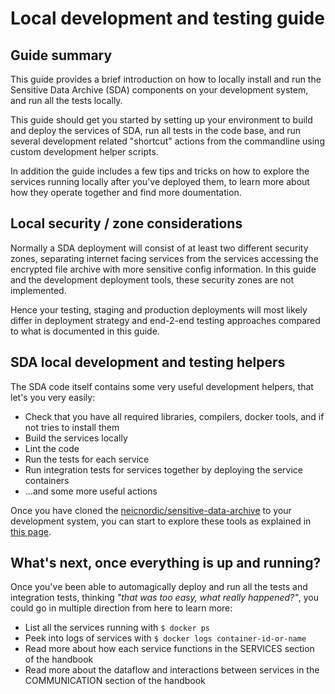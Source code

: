 # Local development and testing guide


## Guide summary

This guide provides a brief introduction on how to locally install and run the Sensitive Data Archive (SDA) components on your development system, and run all the tests locally. 

This guide should get you started by setting up your environment to build and deploy the services of SDA, run all tests in the code base, and run several development related "shortcut" actions from the commandline using custom development helper scripts. 

In addition the guide includes a few tips and tricks on how to explore the services running locally after you've deployed them, to learn more about how they operate together and find more doumentation.


## Local security / zone considerations

Normally a SDA deployment will consist of at least two different security zones, separating internet facing services from the services accessing the encrypted file archive with more sensitive config information. In this guide and the development deployment tools, these security zones are not implemented.

Hence your testing, staging and production deployments will most likely differ in deployment strategy and end-2-end testing approaches compared to what is documented in this guide.


## SDA local development and testing helpers

The SDA code itself contains some very useful development helpers, that let's you very easily:

 - Check that you have all required libraries, compilers, docker tools, and if not tries to install them
 - Build the services locally
 - Lint the code
 - Run the tests for each service
 - Run integration tests for services together by deploying the service containers
 - ...and some more useful actions

Once you have cloned the [neicnordic/sensitive-data-archive](https://github.com/neicnordic/sensitive-data-archive/) to your development system, you can start to
 explore these tools as explained in [this page](/guides/sda-dev-test-doc/).
 
## What's next, once everything is up and running?

Once you've been able to automagically deploy and run all the tests and integration tests, thinking *"that was too easy, what really happened?"*, you could go in multiple direction from here to learn more:

 - List all the services running with ```$ docker ps``` 
 - Peek into logs of services with ```$ docker logs container-id-or-name```
 - Read more about how each service functions in the SERVICES section of the handbook
 - Read more about the dataflow and interactions between services in the COMMUNICATION section of the handbook




